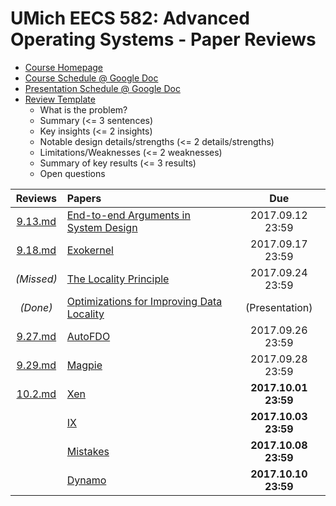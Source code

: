 UMich EECS 582: Advanced Operating Systems - Paper Reviews
===

- [Course Homepage](http://www.bariskasikci.org/teaching/)
- [Course Schedule @ Google Doc](https://docs.google.com/document/d/1ivyY0K5SXft3vrOkL1QTNoZJ7xTQMHC0Zp9hZpTFtpU/edit)
- [Presentation Schedule @ Google Doc](https://docs.google.com/spreadsheets/d/1XJ6rnuWLzc6sWUi0Vmfnovfs01Z1cesq1JLehf5GCow/edit)
- [Review Template](https://gist.github.com/kasikci/49e7107dfdee281d6f6450b132555550)
    - What is the problem?
    - Summary (<= 3 sentences)
    - Key insights (<= 2 insights)
    - Notable design details/strengths (<= 2 details/strengths)
    - Limitations/Weaknesses (<= 2 weaknesses)
    - Summary of key results (<= 3 results)
    - Open questions

| Reviews | Papers | Due |
|:-------:|:-------|:---:|
|[9.13.md](https://github.com/h1994st/EECS-582-Reviews/blob/master/9.13.md)|[End-to-end Arguments in System Design](http://web.eecs.umich.edu/~barisk/teaching/eecs582/end-to-end.pdf)|2017.09.12 23:59|
|[9.18.md](https://github.com/h1994st/EECS-582-Reviews/blob/master/9.18.md)|[Exokernel](http://web.eecs.umich.edu/~barisk/teaching/eecs582/exokernel.pdf)|2017.09.17 23:59|
|_(Missed)_|[The Locality Principle](http://web.eecs.umich.edu/~barisk/teaching/eecs582/locality.pdf)|2017.09.24 23:59|
|_(Done)_|[Optimizations for Improving Data Locality](http://web.eecs.umich.edu/~barisk/teaching/eecs582/compiler-optimizations-locality.pdf)|(Presentation)|
|[9.27.md](https://github.com/h1994st/EECS-582-Reviews/blob/master/9.27.md)|[AutoFDO](http://web.eecs.umich.edu/~barisk/teaching/eecs582/autofdo.pdf)|2017.09.26 23:59|
|[9.29.md](https://github.com/h1994st/EECS-582-Reviews/blob/master/9.29.md)|[Magpie](http://web.eecs.umich.edu/~barisk/teaching/eecs582/magpie.pdf)|2017.09.28 23:59|
|[10.2.md](https://github.com/h1994st/EECS-582-Reviews/blob/master/10.2.md)|[Xen](http://web.eecs.umich.edu/~barisk/teaching/eecs582/xen.pdf)|__2017.10.01 23:59__|
||[IX](http://web.eecs.umich.edu/~barisk/teaching/eecs582/ix.pdf)|__2017.10.03 23:59__|
||[Mistakes](http://web.eecs.umich.edu/~barisk/teaching/eecs582/learning-from-mistakes.pdf)|__2017.10.08 23:59__|
||[Dynamo](http://web.eecs.umich.edu/~barisk/teaching/eecs582/dynamo.pdf)|__2017.10.10 23:59__|
